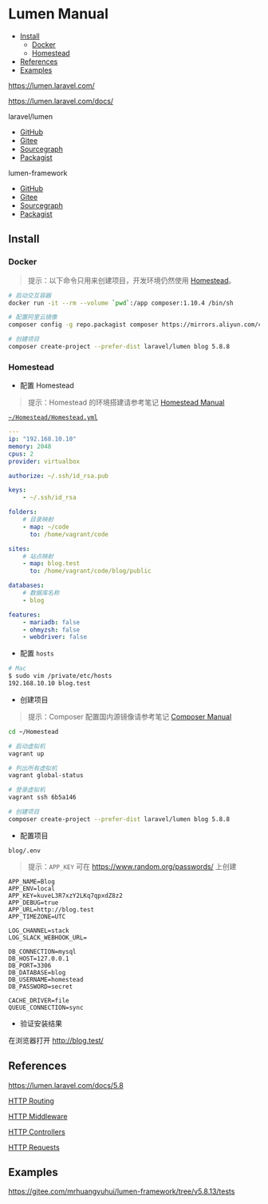 <!-- omit in toc -->
# Lumen Manual

- [Install](#install)
  - [Docker](#docker)
  - [Homestead](#homestead)
- [References](#references)
- [Examples](#examples)

<https://lumen.laravel.com/>

<https://lumen.laravel.com/docs/>

laravel/lumen

- [GitHub](https://github.com/laravel/lumen)
- [Gitee](https://gitee.com/mrhuangyuhui/lumen)
- [Sourcegraph](https://sourcegraph.com/github.com/laravel/lumen)
- [Packagist](https://packagist.org/packages/laravel/lumen)

lumen-framework

- [GitHub](https://github.com/laravel/lumen-framework)
- [Gitee](https://gitee.com/mrhuangyuhui/lumen-framework)
- [Sourcegraph](https://sourcegraph.com/github.com/laravel/lumen-framework)
- [Packagist](https://packagist.org/packages/laravel/lumen-framework)

## Install

### Docker

> 提示：以下命令只用来创建项目，开发环境仍然使用 [Homestead](#homestead)。

```bash
# 启动交互容器
docker run -it --rm --volume `pwd`:/app composer:1.10.4 /bin/sh

# 配置阿里云镜像
composer config -g repo.packagist composer https://mirrors.aliyun.com/composer/

# 创建项目
composer create-project --prefer-dist laravel/lumen blog 5.8.8
```

### Homestead

- 配置 Homestead

> 提示：Homestead 的环境搭建请参考笔记 [Homestead Manual](homestead-manual.md#install)

[`~/Homestead/Homestead.yml`](https://gitee.com/mrhuangyuhui/homestead/blob/v10.1.0/Homestead.yaml.example)

```yml
---
ip: "192.168.10.10"
memory: 2048
cpus: 2
provider: virtualbox

authorize: ~/.ssh/id_rsa.pub

keys:
    - ~/.ssh/id_rsa

folders:
    # 目录映射
    - map: ~/code
      to: /home/vagrant/code

sites:
    # 站点映射
    - map: blog.test
      to: /home/vagrant/code/blog/public

databases:
    # 数据库名称
    - blog

features:
    - mariadb: false
    - ohmyzsh: false
    - webdriver: false
```

- 配置 `hosts`

```bash
# Mac
$ sudo vim /private/etc/hosts
192.168.10.10 blog.test
```

- 创建项目

> 提示：Composer 配置国内源镜像请参考笔记 [Composer Manual](/manuals/php/composer-manual.md#mirrors)

```bash
cd ~/Homestead

# 启动虚拟机
vagrant up

# 列出所有虚拟机
vagrant global-status

# 登录虚拟机
vagrant ssh 6b5a146

# 创建项目
composer create-project --prefer-dist laravel/lumen blog 5.8.8
```

- 配置项目

`blog/.env`

> 提示：`APP_KEY` 可在 <https://www.random.org/passwords/> 上创建

```
APP_NAME=Blog
APP_ENV=local
APP_KEY=kuveL3R7xzY2LKq7qpxdZ8z2
APP_DEBUG=true
APP_URL=http://blog.test
APP_TIMEZONE=UTC

LOG_CHANNEL=stack
LOG_SLACK_WEBHOOK_URL=

DB_CONNECTION=mysql
DB_HOST=127.0.0.1
DB_PORT=3306
DB_DATABASE=blog
DB_USERNAME=homestead
DB_PASSWORD=secret

CACHE_DRIVER=file
QUEUE_CONNECTION=sync
```

- 验证安装结果

在浏览器打开 <http://blog.test/>

## References

<https://lumen.laravel.com/docs/5.8>

[HTTP Routing](https://lumen.laravel.com/docs/5.8/routing)

[HTTP Middleware](https://lumen.laravel.com/docs/5.8/middleware)

[HTTP Controllers](https://lumen.laravel.com/docs/5.8/controllers)

[HTTP Requests](https://lumen.laravel.com/docs/5.8/requests)

## Examples

<https://gitee.com/mrhuangyuhui/lumen-framework/tree/v5.8.13/tests>
